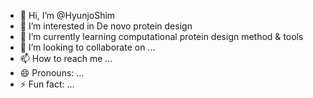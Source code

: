 - 👋 Hi, I’m @HyunjoShim
- 👀 I’m interested in De novo protein design
- 🌱 I’m currently learning computational protein design method & tools
- 💞️ I’m looking to collaborate on ...
- 📫 How to reach me ...
- 😄 Pronouns: ...
- ⚡ Fun fact: ...

<!---
HyunjoShim/HyunjoShim is a ✨ special ✨ repository because its `README.md` (this file) appears on your GitHub profile.
You can click the Preview link to take a look at your changes.
--->
